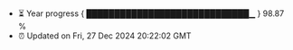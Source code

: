 - ⏳ Year progress { █████████████████████████████▁ } 98.87 %
- ⏰ Updated on Fri, 27 Dec 2024 20:22:02 GMT

